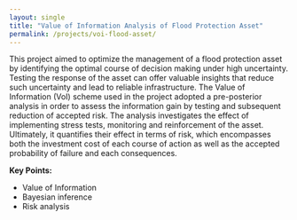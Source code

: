 ```yaml
---
layout: single
title: "Value of Information Analysis of Flood Protection Asset"
permalink: /projects/voi-flood-asset/
---
```


This project aimed to optimize the management of a flood protection asset by identifying the optimal course of decision making under high uncertainty. Testing the response of the asset can offer valuable insights that reduce such uncertainty and lead to reliable infrastructure. The Value of Information (VoI) scheme used in the project adopted a pre-posterior analysis in order to assess the information gain by testing and subsequent reduction of accepted risk. The analysis investigates the effect of implementing stress tests, monitoring and reinforcement of the asset. Ultimately, it quantifies their effect in terms of risk, which encompasses both the investment cost of each course of action as well as the accepted probability of failure and each consequences.

**Key Points:**
- Value of Information
- Bayesian inference
- Risk analysis